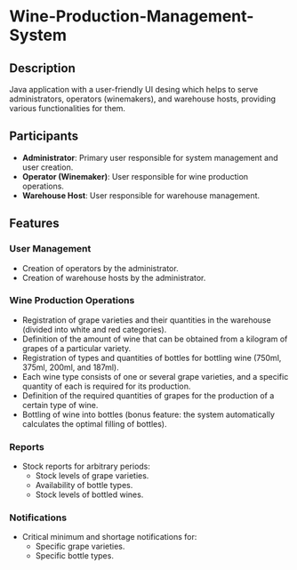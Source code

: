 # Wine-Production-Management-System


## Description
Java application with a user-friendly UI desing which helps to serve administrators, operators (winemakers), and warehouse hosts, providing various functionalities for them. 

## Participants
- **Administrator**: Primary user responsible for system management and user creation.
- **Operator (Winemaker)**: User responsible for wine production operations.
- **Warehouse Host**: User responsible for warehouse management.

## Features
### User Management
- Creation of operators by the administrator.
- Creation of warehouse hosts by the administrator.

### Wine Production Operations
- Registration of grape varieties and their quantities in the warehouse (divided into white and red categories).
- Definition of the amount of wine that can be obtained from a kilogram of grapes of a particular variety.
- Registration of types and quantities of bottles for bottling wine (750ml, 375ml, 200ml, and 187ml).
- Each wine type consists of one or several grape varieties, and a specific quantity of each is required for its production.
- Definition of the required quantities of grapes for the production of a certain type of wine.
- Bottling of wine into bottles (bonus feature: the system automatically calculates the optimal filling of bottles).

### Reports
- Stock reports for arbitrary periods:
  - Stock levels of grape varieties.
  - Availability of bottle types.
  - Stock levels of bottled wines.

### Notifications
- Critical minimum and shortage notifications for:
  - Specific grape varieties.
  - Specific bottle types.
